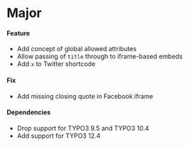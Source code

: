 # Major

#### Feature

- Add concept of global allowed attributes
- Allow passing of `title` through to iframe-based embeds
- Add `x` to Twitter shortcode

#### Fix

- Add missing closing quote in Facebook iframe

#### Dependencies

- Drop support for TYPO3 9.5 and TYPO3 10.4
- Add support for TYPO3 12.4
